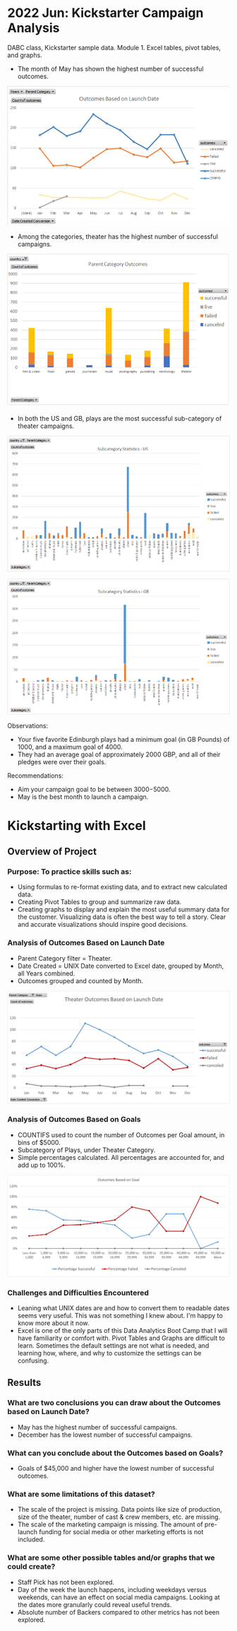 # 2022 Jun: Kickstarter Campaign Analysis
 DABC class, Kickstarter sample data. Module 1.
 Excel tables, pivot tables, and graphs.
 
 
 - The month of May has shown the highest number of successful outcomes.
 
 ![Outcomes Based on Launch Date.png](https://github.com/laurinalastella/kickstarter-analysis/blob/main/Outcomes%20Based%20on%20Launch%20Date.png?raw=true)
 
 
 - Among the categories, theater has the highest number of successful campaigns.
 
 ![Parent Category Outcomes.png](https://github.com/laurinalastella/kickstarter-analysis/blob/main/Parent%20Category%20Outcomes.png?raw=true)
 
 
 
 
 - In both the US and GB, plays are the most successful sub-category of theater campaigns.
 
 ![Subcategory Statistics US.png](https://github.com/laurinalastella/kickstarter-analysis/blob/main/Subcategory%20Statistics%20US.png?raw=true)
 
 
 ![Subcategory Statistics GB.png](https://github.com/laurinalastella/kickstarter-analysis/blob/main/Subcategory%20Statistics%20GB.png?raw=true)
 
 
 Observations:
 - Your five favorite Edinburgh plays had a minimum goal (in GB Pounds) of 1000, and a maximum goal of 4000.
 - They had an average goal of approximately 2000 GBP, and all of their pledges were over their goals.
 
 Recommendations:
 - Aim your campaign goal to be between $3000-$5000.
 - May is the best month to launch a campaign.
 
 
 
<!------ 2022=06-23: Update: Challenge 1 ----------->


# Kickstarting with Excel

## Overview of Project

### Purpose: To practice skills such as:
* Using formulas to re-format existing data, and to extract new calculated data.
* Creating Pivot Tables to group and summarize raw data.
* Creating graphs to display and explain the most useful summary data for the customer. Visualizing data is often the best way to tell a story. Clear and accurate visualizations should inspire good decisions.

### Analysis of Outcomes Based on Launch Date
- Parent Category filter = Theater.
- Date Created = UNIX Date converted to Excel date, grouped by Month, all Years combined.
- Outcomes grouped and counted by Month.

![Graph_Theater_Outcomes_vs_Launch](/resources/Theater_Outcomes_vs_Launch.png)

### Analysis of Outcomes Based on Goals
- COUNTIFS used to count the number of Outcomes per Goal amount, in bins of $5000.
- Subcategory of Plays, under Theater Category.
- Simple percentages calculated. All percentages are accounted for, and add up to 100%.

![Graph_Outcomes_vs_Goals](/resources/Outcomes_vs_Goals.png)


### Challenges and Difficulties Encountered

* Leaning what UNIX dates are and how to convert them to readable dates seems very useful. This was not something I knew about. I'm happy to know more about it now.
* Excel is one of the only parts of this Data Analytics Boot Camp that I will have familiarity or comfort with. Pivot Tables and Graphs are difficult to learn. Sometimes the default settings are not what is needed, and learning how, where, and why to customize the settings can be confusing.

## Results

### What are two conclusions you can draw about the Outcomes based on Launch Date?
   - May has the highest number of successful campaigns.
   - December has the lowest number of successful campaigns.

### What can you conclude about the Outcomes based on Goals?
   - Goals of $45,000 and higher have the lowest number of successful outcomes.

### What are some limitations of this dataset?
   - The scale of the project is missing. Data points like size of production, size of the theater, number of cast & crew members, etc. are missing.
   - The scale of the marketing campaign is missing. The amount of pre-launch funding for social media or other marketing efforts is not included.

### What are some other possible tables and/or graphs that we could create?
   - Staff Pick has not been explored.
   - Day of the week the launch happens, including weekdays versus weekends, can have an effect on social media campaigns. Looking at the dates more granularly could reveal useful trends.
   - Absolute number of Backers compared to other metrics has not been explored.
